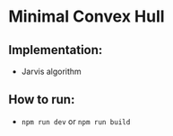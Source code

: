 # Minimal Convex Hull

## Implementation:

- Jarvis algorithm

## How to run:

- `npm run dev` or `npm run build`